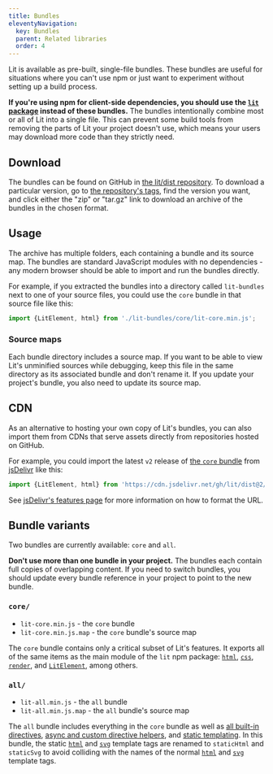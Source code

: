 ```yaml
---
title: Bundles
eleventyNavigation:
  key: Bundles
  parent: Related libraries
  order: 4
---
```


Lit is available as pre-built, single-file bundles. These bundles are useful for
situations where you can't use npm or just want to experiment without setting up
a build process.

<div class="alert alert-warning">

**If you're using npm for client-side dependencies, you should use the [`lit`
package](https://www.npmjs.com/package/lit) instead of these bundles.** The
bundles intentionally combine most or all of Lit into a single file. This can
prevent some build tools from removing the parts of Lit your project doesn't
use, which means your users may download more code than they strictly need.

</div>

## Download

The bundles can be found on GitHub in [the lit/dist
repository](https://github.com/lit/dist). To download a particular version, go
to [the repository's tags](https://github.com/lit/dist/tags), find the version
you want, and click either the "zip" or "tar.gz" link to download an archive of
the bundles in the chosen format.

## Usage

The archive has multiple folders, each containing a bundle and its source map.
The bundles are standard JavaScript modules with no dependencies - any modern
browser should be able to import and run the bundles directly.

For example, if you extracted the bundles into a directory called `lit-bundles`
next to one of your source files, you could use the `core` bundle in that source
file like this:

```js
import {LitElement, html} from './lit-bundles/core/lit-core.min.js';
```

### Source maps

Each bundle directory includes a source map. If you want to be able to view
Lit's unminified sources while debugging, keep this file in the same directory
as its associated bundle and don't rename it. If you update your project's
bundle, you also need to update its source map.

## CDN

As an alternative to hosting your own copy of Lit's bundles, you can also import
them from CDNs that serve assets directly from repositories hosted on GitHub.

For example, you could import the latest `v2` release of [the `core`
bundle](#core) from [jsDelivr](https://jsdelivr.com) like this:

```js
import {LitElement, html} from 'https://cdn.jsdelivr.net/gh/lit/dist@2/core/lit-core.min.js';
```

See [jsDelivr's features
page](https://www.jsdelivr.com/features#:~:text=GitHub%20CDN) for more
information on how to format the URL.

## Bundle variants

Two bundles are currently available: `core` and `all`.

<div class="alert alert-warning">

**Don't use more than one bundle in your project.** The bundles each contain
full copies of overlapping content. If you need to switch bundles, you should
update every bundle reference in your project to point to the new bundle.

</div>

### `core/`

- `lit-core.min.js` - the `core` bundle
- `lit-core.min.js.map` - the `core` bundle's source map

The `core` bundle contains only a critical subset of Lit's features. It exports
all of the same items as the main module of the `lit` npm package:
[`html`](/docs/api/templates/#html), [`css`](/docs/api/styles/#css),
[`render`](/docs/api/templates/#render), and
[`LitElement`](/docs/api/LitElement/#LitElement), among others.

### `all/`

- `lit-all.min.js` - the `all` bundle
- `lit-all.min.js.map` - the `all` bundle's source map

The `all` bundle includes everything in the `core` bundle as well as [all
built-in directives](/docs/templates/directives/), [async and custom directive
helpers](/docs/api/custom-directives/), and [static
templating](/docs/api/static-html/). In this bundle, the static
[`html`](/docs/api/static-html/#html) and [`svg`](/docs/api/static-html/#svg)
template tags are renamed to `staticHtml` and `staticSvg` to avoid colliding
with the names of the normal [`html`](/docs/api/templates/#html) and
[`svg`](/docs/api/templates/#svg) template tags.
